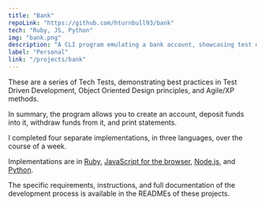 ```yaml
---
title: "Bank"
repoLink: "https://github.com/hturnbull93/bank"
tech: "Ruby, JS, Python"
img: "bank.png"
description: "A CLI program emulating a bank account, showcasing test driven development in 3 languages.	"
label: "Personal"
link: "/projects/bank"
---
```


These are a series of Tech Tests, demonstrating best practices in Test Driven Development, Object Oriented Design principles, and Agile/XP methods.

In summary, the program allows you to create an account, deposit funds into it, withdraw funds from it, and print statements.

I completed four separate implementations, in three languages, over the course of a week.

Implementations are in [Ruby](https://github.com/hturnbull93/bank), [JavaScript for the browser](https://github.com/hturnbull93/bank-js), [Node.js](https://github.com/hturnbull93/bank-node), and [Python](https://github.com/hturnbull93/bank-py).

The specific requirements, instructions, and full documentation of the development process is available in the READMEs of these projects.
